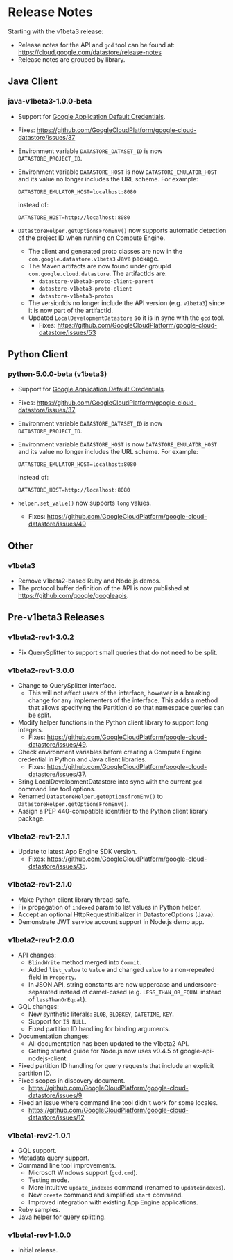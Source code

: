 # Release Notes

Starting with the v1beta3 release:

  - Release notes for the API and `gcd` tool can be found at:
    <https://cloud.google.com/datastore/release-notes>
  - Release notes are grouped by library.

## Java Client

### java-v1beta3-1.0.0-beta

  - Support for [Google Application Default Credentials](https://developers.google.com/identity/protocols/application-default-credentials).
  - Fixes:
    https://github.com/GoogleCloudPlatform/google-cloud-datastore/issues/37
  - Environment variable `DATASTORE_DATASET_ID` is now `DATASTORE_PROJECT_ID`.
  - Environment variable `DATASTORE_HOST` is now `DATASTORE_EMULATOR_HOST` and
    its value no longer includes the URL scheme. For example:

      `DATASTORE_EMULATOR_HOST=localhost:8080`

    instead of:

      `DATASTORE_HOST=http://localhost:8080`
- `DatastoreHelper.getOptionsFromEnv()` now
    supports automatic detection of the project ID when running on
    Compute Engine.
  - The client and generated proto classes are now in the
    `com.google.datastore.v1beta3` Java package.
  - The Maven artifacts are now found under groupId `com.google.cloud.datastore`.
    The artifactIds are:
      - `datastore-v1beta3-proto-client-parent`
      - `datastore-v1beta3-proto-client`
      - `datastore-v1beta3-protos`
  - The versionIds no longer include the API version (e.g. `v1beta3`)
    since it is now part of the artifactId.
  - Updated `LocalDevelopmentDatastore` so it is in sync with the `gcd` tool.
    - Fixes:
      <https://github.com/GoogleCloudPlatform/google-cloud-datastore/issues/53>

## Python Client

### python-5.0.0-beta (v1beta3)

  - Support for [Google Application Default Credentials](https://developers.google.com/identity/protocols/application-default-credentials).
  - Fixes:
    <https://github.com/GoogleCloudPlatform/google-cloud-datastore/issues/37>
  - Environment variable `DATASTORE_DATASET_ID` is now `DATASTORE_PROJECT_ID`.
  - Environment variable `DATASTORE_HOST` is now `DATASTORE_EMULATOR_HOST` and
    its value no longer includes the URL scheme. For example:

      `DATASTORE_EMULATOR_HOST=localhost:8080`

    instead of:

      `DATASTORE_HOST=http://localhost:8080`
- `helper.set_value()` now supports `long` values.
    - Fixes:
      <https://github.com/GoogleCloudPlatform/google-cloud-datastore/issues/49>

## Other

### v1beta3

- Remove v1beta2-based Ruby and Node.js demos.
- The protocol buffer definition of the API is now published at
  <https://github.com/google/googleapis>.

## Pre-v1beta3 Releases

### v1beta2-rev1-3.0.2

- Fix QuerySplitter to support small queries that do not need to be split.

### v1beta2-rev1-3.0.0

- Change to QuerySplitter interface.
  - This will not affect users of the interface, however is a breaking change for
    any implementers of the interface. This adds a method that allows
    specifying the PartitionId so that namespace queries can be split.
- Modify helper functions in the Python client library to support long integers.
  - Fixes:
    <https://github.com/GoogleCloudPlatform/google-cloud-datastore/issues/49>.
- Check environment variables before creating a Compute Engine credential in Python and Java client libraries.
  - Fixes:
    <https://github.com/GoogleCloudPlatform/google-cloud-datastore/issues/37>.
- Bring LocalDevelopmentDatastore into sync with the current `gcd` command line tool options.
- Renamed `DatastoreHelper.getOptionsfromEnv()` to `DatastoreHelper.getOptionsFromEnv()`.
- Assign a PEP 440-compatible identifier to the Python client library package.

### v1beta2-rev1-2.1.1
- Update to latest App Engine SDK version.
  - Fixes:
    <https://github.com/GoogleCloudPlatform/google-cloud-datastore/issues/35>.

### v1beta2-rev1-2.1.0

- Make Python client library thread-safe.
- Fix propagation of `indexed` param to list values in Python helper.
- Accept an optional HttpRequestInitializer in DatastoreOptions (Java).
- Demonstrate JWT service account support in Node.js demo app.

### v1beta2-rev1-2.0.0

- API changes:
  - `BlindWrite` method merged into `Commit`.
  - Added `list_value` to `Value` and changed `value` to a non-repeated field in `Property`.
  - In JSON API, string constants are now uppercase and underscore-separated
    instead of camel-cased (e.g. `LESS_THAN_OR_EQUAL` instead of
    `lessThanOrEqual`).
- GQL changes:
  - New synthetic literals: `BLOB`, `BLOBKEY`, `DATETIME`, `KEY`.
  - Support for `IS NULL`.
  - Fixed partition ID handling for binding arguments.
- Documentation changes:
  - All documentation has been updated to the v1beta2 API.
  - Getting started guide for Node.js now uses v0.4.5 of
    google-api-nodejs-client.
- Fixed partition ID handling for query requests that include an explicit
  partition ID.
- Fixed scopes in discovery document.
  - <https://github.com/GoogleCloudPlatform/google-cloud-datastore/issues/9>
- Fixed an issue where command line tool didn't work for some locales.
  - <https://github.com/GoogleCloudPlatform/google-cloud-datastore/issues/12>

### v1beta1-rev2-1.0.1

- GQL support.
- Metadata query support.
- Command line tool improvements.
  - Microsoft Windows support (`gcd.cmd`).
  - Testing mode.
  - More intuitive `update_indexes` command (renamed to `updateindexes`).
  - New `create` command and simplified `start` command.
  - Improved integration with existing App Engine applications.
- Ruby samples.
- Java helper for query splitting.

### v1beta1-rev1-1.0.0

- Initial release.
